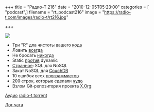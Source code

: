 +++
title = "Радио-Т 216"
date = "2010-12-05T05:23:00"
categories = [ "podcast",]
filename = "rt_podcast216"
image = "https://radio-t.com/images/radio-t/rt216.jpg"

+++

![](https://radio-t.com/images/radio-t/rt216.jpg)

- Три "R" дла чистоты вашего [кода](http://agile.dzone.com/news/three-rs-clean-code)
- Ловить [всегда](http://www.theregister.co.uk/2006/01/11/exception_handling/)
- Не бросать [никогда](http://www.i-programmer.info/professional-programmer/i-programmer/1547-no-exceptions-ever.html)
- Static [против](http://www.johndcook.com/blog/2010/12/01/static-versus-dynamic-typing/) dynamic
- [Странное](http://thediscoblog.com/2010/12/01/sql-for-the-nosql/): SQL для NoSQL
- Закат NoSQL для [CouchDB](http://www.readwriteweb.com/cloud/2010/11/the-end-of-nosql.php)
- 10 ошибок всех [программистов](http://www.techradar.com/news/software/applications/10-mistakes-every-programmer-makes-909424)
- 200 строк, которые сделали [чудо](http://www.phoronix.com/scan.php?page=article&item=linux_2637_video&num=1)
- Взлом Git-репозитория проекта [X.Org](http://www.opennet.ru/opennews/art.shtml?num=28745)

[Аудио](https://archive.rucast.net/radio-t/media/rt_podcast216.mp3)
[radio-t.torrent](http://www.radio-t.com/torrents/rt_podcast216.mp3.torrent)

[Лог чата](http://chat.radio-t.com/logs/radio-t-216.html)
<audio src="https://archive.rucast.net/radio-t/media/rt_podcast216.mp3" preload="none"></audio>